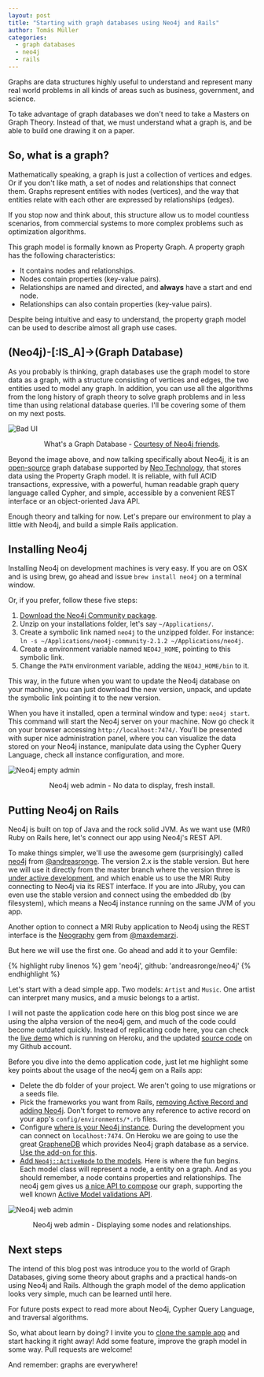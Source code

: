 ```yaml
---
layout: post
title: "Starting with graph databases using Neo4j and Rails"
author: Tomás Müller
categories:
  - graph databases
  - neo4j
  - rails
---
```


Graphs are data structures highly useful to understand and represent many real world problems in all kinds of areas such 
as business, government, and science.

<!--more-->

To take advantage of graph databases we don't need to take a Masters on Graph Theory. Instead of that, we must 
understand what a graph is, and be able to build one drawing it on a paper.

## So, what is a graph?

Mathematically speaking, a graph is just a collection of vertices and edges. Or if you don't like math, a set of nodes 
and relationships that connect them. Graphs represent entities with nodes (vertices), and the way that entities relate 
with each other are expressed by relationships (edges).

If you stop now and think about, this structure allow us to model countless scenarios, from commercial systems to more 
complex problems such as optimization algorithms.

This graph model is formally known as Property Graph. A property graph has the following characteristics:

- It contains nodes and relationships.
- Nodes contain properties (key-value pairs).
- Relationships are named and directed, and **always** have a start and end node.
- Relationships can also contain properties (key-value pairs).

Despite being intuitive and easy to understand, the property graph model can be used to describe almost all graph use 
cases.

## (Neo4j)-[:IS_A]->(Graph Database)

As you probably is thinking, graph databases use the graph model to store data as a graph, with a structure consisting 
of vertices and edges, the two entities used to model any graph. In addition, you can use all the algorithms from the
long history of graph theory to solve graph problems and in less time than using relational database queries. I'll be 
covering some of them on my next posts.

![Bad UI](/blog/images/posts/2014-07-25/graph_databases.png)
<div style="text-align: center;">What's a Graph Database - <a href="http://www.neo4j.org/learn/neo4j">Courtesy of Neo4j friends</a>.</div>
<p> </p>

Beyond the image above, and now talking specifically about Neo4j, it is an [open-source](https://github.com/neo4j) graph 
database supported by [Neo Technology](http://www.neotechnology.com/), that stores data using the Property Graph model. 
It is reliable, with full ACID transactions, expressive, with a powerful, human readable graph query language called 
Cypher, and simple, accessible by a convenient REST interface or an object-oriented Java API.

Enough theory and talking for now. Let's prepare our environment to play a little with Neo4j, and build a simple Rails 
application.

## Installing Neo4j

Installing Neo4j on development machines is very easy. If you are on OSX and is using brew, go ahead and issue 
`brew install neo4j` on a terminal window.

Or, if you prefer, follow these five steps:

1. [Download the Neo4j Community package](http://www.neo4j.org/download).
2. Unzip on your installations folder, let's say `~/Applications/`.
3. Create a symbolic link named `neo4j` to the unzipped folder. For instance: `ln -s ~/Applications/neo4j-community-2.1.2 ~/Applications/neo4j`.
4. Create a environment variable named `NEO4J_HOME`, pointing to this symbolic link.
5. Change the `PATH` environment variable, adding the `NEO4J_HOME/bin` to it.

This way, in the future when you want to update the Neo4j database on your machine, you can just download the new 
version, unpack, and update the symbolic link pointing it to the new version.

When you have it installed, open a terminal window and type: `neo4j start`. This command will start the Neo4j server on 
your machine. Now go check it on your browser accessing `http://localhost:7474/`. You'll be presented with super nice
administration panel, where you can visualize the data stored on your Neo4j instance, manipulate data using the Cypher 
Query Language, check all instance configuration, and more.

![Neo4j empty admin](/blog/images/posts/2014-07-25/neo4j_admin_empty.png)
<div style="text-align: center;">Neo4j web admin - No data to display, fresh install.</div>
<p> </p>

## Putting Neo4j on Rails

Neo4j is built on top of Java and the rock solid JVM. As we want use (MRI) Ruby on Rails here, let's connect our app 
using Neo4j's REST API.
 
To make things simpler, we'll use the awesome gem (surprisingly) called [neo4j](http://rubygems.org/gems/neo4j) from
[@andreasronge](https://github.com/andreasronge/). 
The version 2.x is the stable version. But here we will use it directly from the master branch where the version three is
[under active development](https://github.com/andreasronge/neo4j/wiki/Neo4j-v3), and which enable us to use the MRI Ruby
connecting to Neo4j via its REST interface. If you are into JRuby, you can even use the stable version and connect using the 
embedded db (by filesystem), which means a Neo4j instance running on the same JVM of you app.

Another option to connect a MRI Ruby application to Neo4j using the REST interface is the 
[Neography](https://github.com/maxdemarzi/neography/) gem from [@maxdemarzi](https://github.com/maxdemarzi).

But here we will use the first one. Go ahead and add it to your Gemfile:

{% highlight ruby linenos %}
gem 'neo4j', github: 'andreasronge/neo4j'
{% endhighlight %}

Let's start with a dead simple app. Two models: `Artist` and `Music`. One artist can interpret many musics, and a music 
belongs to a artist.

I will not paste the application code here on this blog post since we are using the alpha version of the neo4j gem, 
and much of the code could become outdated quickly. Instead of replicating code here, you can check the 
[live demo](http://interpretations.herokuapp.com) which is running on Heroku, and the updated [source code](https://github.com/tomasmuller/interpretations) 
on my Github account.

Before you dive into the demo application code, just let me highlight some key points about the usage of the neo4j gem 
on a Rails app:

- Delete the db folder of your project. We aren't going to use migrations or a seeds file.
- Pick the frameworks you want from Rails, [removing Active Record and adding Neo4j](https://github.com/tomasmuller/interpretations/blob/master/config/application.rb#L4). 
Don't forget to remove any reference to active record on your app's `config/environments/*.rb` files.
- Configure [where is your Neo4j instance](https://github.com/tomasmuller/interpretations/blob/master/config/application.rb#L16). During 
the development you can connect on `localhost:7474`. On Heroku we are going to use the great 
[GrapheneDB](http://www.graphenedb.com/) which provides Neo4j graph database as a service. [Use the add-on for this](https://devcenter.heroku.com/articles/graphenedb). 
- [Add `Neo4j::ActiveNode` to the models](https://github.com/tomasmuller/interpretations/tree/master/app/models). Here is where the fun begins. 
Each model class will represent a node, a entity on a graph. And as you should remember, a node contains properties and 
relationships. The neo4j gem gives us [a nice API to compose](https://github.com/andreasronge/neo4j/wiki/Neo4j-v3#property) 
our graph, supporting the well known [Active Model validations API](https://github.com/andreasronge/neo4j/blob/master/lib/neo4j/active_node/validations.rb#L7).  

![Neo4j web admin](/blog/images/posts/2014-07-25/neo4j_web_admin_displaying_some_data.png)
<div style="text-align: center;">Neo4j web admin - Displaying some nodes and relationships.</div>
<p> </p>

## Next steps

The intend of this blog post was introduce you to the world of Graph Databases, giving some theory about graphs and a 
practical hands-on using Neo4j and Rails. Although the graph model of the demo application looks very simple, much can be
learned until here.
 
For future posts expect to read more about Neo4j, Cypher Query Language, and traversal algorithms. 

So, what about learn by doing? I invite you to [clone the sample app](https://github.com/tomasmuller/interpretations/) 
and start hacking it right away! Add some feature, improve the graph model in some way. Pull requests are welcome!

And remember: graphs are everywhere!